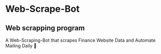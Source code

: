 # Web-Scrape-Bot
Web scrapping program
----------------
A Web-Scraping-Bot that scrapes Finance Website Data and Automate Mailing Daily 🤖
